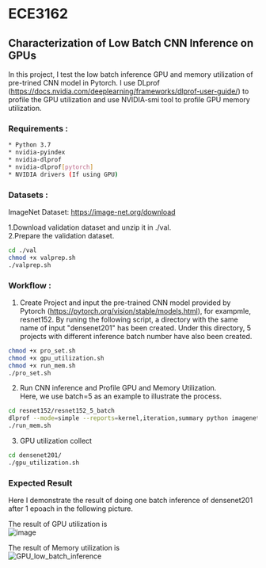 # ECE3162

## Characterization of Low Batch CNN Inference on GPUs

In this project, I test the low batch inference GPU and memory utilization of pre-trined CNN model in Pytorch. I use DLprof (https://docs.nvidia.com/deeplearning/frameworks/dlprof-user-guide/) to profile the GPU utilization and use NVIDIA-smi tool to profile GPU memory utilization.

### Requirements :
```sh
* Python 3.7
* nvidia-pyindex
* nvidia-dlprof
* nvidia-dlprof[pytorch]
* NVIDIA drivers (If using GPU) 
```
### Datasets :
ImageNet Dataset: https://image-net.org/download <br>

1.Download validation dataset and unzip it in ./val.<br>
2.Prepare the validation dataset.<br>
```sh
cd ./val
chmod +x valprep.sh
./valprep.sh
```

### Workflow :
1. Create Project and input the pre-trained CNN model provided by Pytorch (https://pytorch.org/vision/stable/models.html), for exampmle, resnet152. By runing the following script, a directory with the same name of input "densenet201" has been created. Under this directory, 5 projects with different inference batch number have also been created.
```sh
chmod +x pro_set.sh
chmod +x gpu_utilization.sh
chmod +x run_mem.sh
./pro_set.sh
```

2. Run CNN inference and Profile GPU and Memory Utilization.<br>
Here, we use batch=5 as an example to illustrate the process.<br>
```sh
cd resnet152/resnet152_5_batch
dlprof --mode=simple --reports=kernel,iteration,summary python imagenet_test.py
./run_mem.sh
```

3. GPU utilization collect<br>
```sh
cd densenet201/
./gpu_utilization.sh
```

### Expected Result
Here I demonstrate the result of doing one batch inference of densenet201 after 1 epoach in the following picture.<br>

The result of GPU utilization is <br>
![image](https://user-images.githubusercontent.com/77606152/165711041-3a5c9ff3-0bd9-4a46-8d42-578abd3f152c.png)<br>

The result of Memory utilization is <br>
![GPU_low_batch_inference](https://user-images.githubusercontent.com/77606152/165711364-391dc69a-db8c-4b46-8caa-c0bb07f2ff3f.png)<br>
